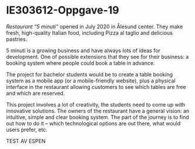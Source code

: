 # IE303612-Oppgave-19

*Restaurant “5 minuti”* opened in July 2020 in Ålesund center. They make fresh, high-quality Italian food, including Pizza al taglio and delicious pastries.

5 minuti is a growing business and have always lots of ideas for development. One of possible extensions that they see for their business: a booking system where people could book a table in advance.

The project for bachelor students would be to create a table booking system as a mobile app (or a mobile-friendly website), plus a physical interface in the restaurant allowing customers to see which tables are free and which are reserved.

This project involves a lot of creativity, the students need to come up with innovative solutions. The owners of the restaurant have a general vision: an intuitive, simple and clear booking system. The part of the journey is to find out how to do it – which technological options are out there, what
would users prefer, etc.

TEST AV ESPEN
